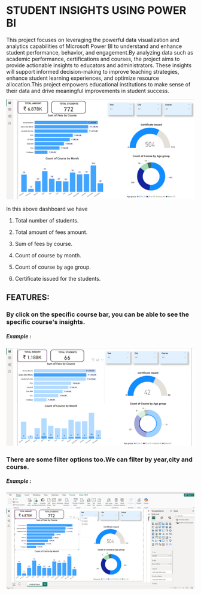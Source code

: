 # STUDENT INSIGHTS USING POWER BI

This project focuses on leveraging the powerful data visualization and analytics capabilities of Microsoft Power BI to understand and enhance student performance, behavior, and engagement.By analyzing data such as academic performance, certifications and courses, the project aims to provide actionable insights to educators and administrators. These insights will support informed decision-making to improve teaching strategies, enhance student learning experiences, and optimize resource allocation.This project empowers educational institutions to make sense of their data and drive meaningful improvements in student success.


![image](https://github.com/SAKTHISWAR/PowerBI/blob/main/6.png)


In this above dashboard we have 

1) Total number of students.

2) Total amount of fees amount.

3) Sum of fees by course.

4) Count of course by month.

5) Count of course by age group.

6) Certificate issued for the students.


## FEATURES:

### By click on the specific course bar, you can be able to see the specific course's insights.

##### Example :
![image](https://github.com/SAKTHISWAR/PowerBI/blob/main/5.png)


### There are some filter options too.We can filter by year,city and course.

##### Example :
![image](https://github.com/SAKTHISWAR/PowerBI/blob/main/2.png)





